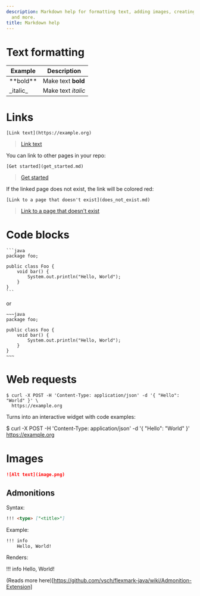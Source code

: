 ```yaml
---
description: Markdown help for formatting text, adding images, creating code blocks
  and more.
title: Markdown help
---
```

# Text formatting

Example | Description
-------|-------
\*\*bold\*\* | Make text **bold**
\_italic\_ | Make text _italic_

# Links

```
[Link text](https://example.org)
```

> [Link text](https://example.org)	

You can link to other pages in your repo:

```
[Get started](get_started.md)
```

> [Get started](get_started.md)

If the linked page does not exist, the link will be colored red:

```
[Link to a page that doesn't exist](does_not_exist.md)
```

> [Link to a page that doesn't exist](does_not_exist.md)

# Code blocks

~~~
```java
package foo;

public class Foo {
    void bar() {
        System.out.println("Hello, World");
    }
}
```
~~~

or

```
~~~java
package foo;

public class Foo {
    void bar() {
        System.out.println("Hello, World"); 
    }
}
~~~
```

# Web requests

```
$ curl -X POST -H 'Content-Type: application/json' -d '{ "Hello": "World" }' \
  https://example.org
```

Turns into an interactive widget with code examples:

$ curl -X POST -H 'Content-Type: application/json' -d '{ "Hello": "World" }' https://example.org

# Images

```markdown
![Alt text](image.png)
```	

## Admonitions

Syntax:

```markdown
!!! <type> ["<title>"]
```

Example:

```markdown
!!! info
    Hello, World!
```

Renders:

!!! info
    Hello, World!

(Reads more here)[https://github.com/vsch/flexmark-java/wiki/Admonition-Extension]